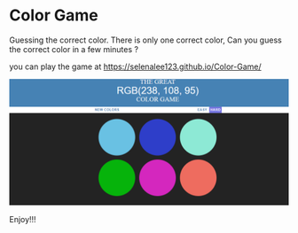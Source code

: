 # Color Game
 Guessing the correct color. There is only one correct color, Can you guess the correct color in a few minutes ? 

 you can play the game at https://selenalee123.github.io/Color-Game/

![](https://github.com/selenalee123/Color-Game/blob/master/Photo%20of%20the%20game%20.png)

Enjoy!!! 
